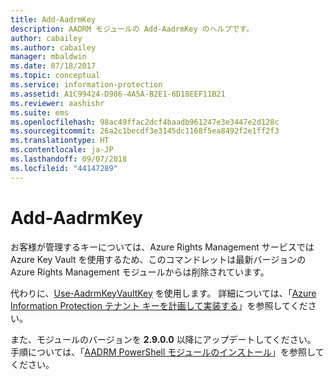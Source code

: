 ```yaml
---
title: Add-AadrmKey
description: AADRM モジュールの Add-AadrmKey のヘルプです。
author: cabailey
ms.author: cabailey
manager: mbaldwin
ms.date: 07/18/2017
ms.topic: conceptual
ms.service: information-protection
ms.assetid: A1C99424-D986-4A5A-B2E1-6D18EEF11B21
ms.reviewer: aashishr
ms.suite: ems
ms.openlocfilehash: 98ac49ffac2dcf4baadb961247e3e3447e2d128c
ms.sourcegitcommit: 26a2c1becdf3e3145dc1168f5ea8492f2e1ff2f3
ms.translationtype: HT
ms.contentlocale: ja-JP
ms.lasthandoff: 09/07/2018
ms.locfileid: "44147289"
---
```

# <a name="add-aadrmkey"></a>Add-AadrmKey

お客様が管理するキーについては、Azure Rights Management サービスでは Azure Key Vault を使用するため、このコマンドレットは最新バージョンの Azure Rights Management モジュールからは削除されています。

代わりに、[Use-AadrmKeyVaultKey](/powershell/module/aadrm/use-aadrmkeyvaultkey) を使用します。 詳細については、「[Azure Information Protection テナント キーを計画して実装する](plan-implement-tenant-key.md)」を参照してください。

また、モジュールのバージョンを **2.9.0.0** 以降にアップデートしてください。 手順については、「[AADRM PowerShell モジュールのインストール](install-powershell.md)」を参照してください。

